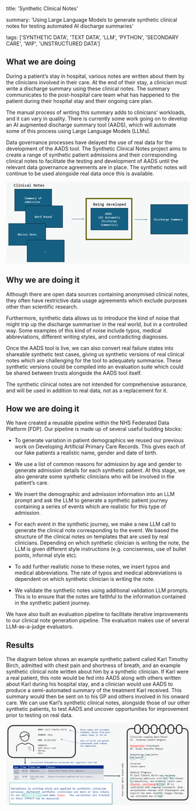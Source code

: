 title: 'Synthetic Clinical Notes' 

summary: 'Using Large Language Models to generate synthetic clinical notes for testing automated AI discharge summaries' 

tags: ['SYNTHETIC DATA', 'TEXT DATA', 'LLM', 'PYTHON', 'SECONDARY CARE', 'WIP', 'UNSTRUCTURED DATA'] 

## What we are doing  

During a patient’s stay in hospital, various notes are written about them by the clinicians involved in their care. At the end of their stay, a clinician must write a discharge summary using these clinical notes. The summary communicates to the post-hospital care team what has happened to the patient during their hospital stay and their ongoing care plan.  

The manual process of writing this summary adds to clinicians’ workloads, and it can vary in quality. There is currently some work going on to develop an AI augmented discharge summary tool (AADS), which will automate some of this process using Large Language Models [LLMs]. 

Data governance processes have delayed the use of real data for the development of the AADS tool. The Synthetic Clinical Notes project aims to create a range of synthetic patient admissions and their corresponding clinical notes to facilitate the testing and development of AADS until the relevant data governance agreements are in place. The synthetic notes will continue to be used alongside real data once this is available.

![Synthetic notes (e.g. ward round, nursing note) will be fed into the discharge summary tool which is currently being developed, and used to produce a discharge summary.](../images/synthetic_clinical_notes/AADS.png)

## Why we are doing it 

Although there are open data sources containing anonymised clinical notes, they often have restrictive data usage agreements which exclude purposes other than scientific research. 

Furthermore, synthetic data allows us to introduce the kind of noise that might trip up the discharge summariser in the real world, but in a controlled way. Some examples of this kind of noise include typos, medical abbreviations, different writing styles, and contradicting diagnoses. 

Once the AADS tool is live, we can also convert real failure states into shareable synthetic test cases, giving us synthetic versions of real clinical notes which are challenging for the tool to adequately summarise. These synthetic versions could be compiled into an evaluation suite which could be shared between trusts alongside the AADS tool itself. 

The synthetic clinical notes are not intended for comprehensive assurance, and will be used in addition to real data, not as a replacement for it. 

## How we are doing it 

We have created a reusable pipeline within the NHS Federated Data Platform [FDP]. Our pipeline is made up of several useful building blocks: 

* To generate variation in patient demographics we reused our previous work on Developing Artificial Primary Care Records. This gives each of our fake patients a realistic name, gender and date of birth. 

* We use a list of common reasons for admission by age and gender to generate admission details for each synthetic patient. At this stage, we also generate some synthetic clinicians who will be involved in the patient’s care. 

* We insert the demographic and admission information into an LLM prompt and ask the LLM to generate a synthetic patient journey containing a series of events which are realistic for this type of admission. 

* For each event in the synthetic journey, we make a new LLM call to generate the clinical note corresponding to the event. We based the structure of the clinical notes on templates that are used by real clinicians. Depending on which synthetic clinician is writing the note, the LLM is given different style instructions (e.g. conciseness, use of bullet points, informal style etc). 

* To add further realistic noise to these notes, we insert typos and medical abbreviations. The rate of typos and medical abbreviations is dependent on which synthetic clinician is writing the note. 

* We validate the synthetic notes using additional validation LLM prompts. This is to ensure that the notes are faithful to the information contained in the synthetic patient journey. 

We have also built an evaluation pipeline to facilitate iterative improvements to our clinical note generation pipeline. The evaluation makes use of several LLM-as-a-judge evaluators. 

## Results 

The diagram below shows an example synthetic patient called Karl Timothy Birch, admitted with chest pain and shortness of breath, and an example synthetic clinical note written about him by a synthetic clinician. If Karl were a real patient, this note would be fed into AADS along with others written about Karl during his hospital stay, and a clinician would use AADS to produce a semi-automated summary of the treatment Karl received. This summary would then be sent on to his GP and others involved in his onward care. We can use Karl’s synthetic clinical notes, alongside those of our other synthetic patients, to test AADS and uncover opportunities for improvement prior to testing on real data.

![We first generate a synthetic patient, then their journey through the hospital, then a note for each event in their journey. Each note contains augmentations such as abbreviations and typos.](../images/synthetic_clinical_notes/synthetic_notes.png)

#